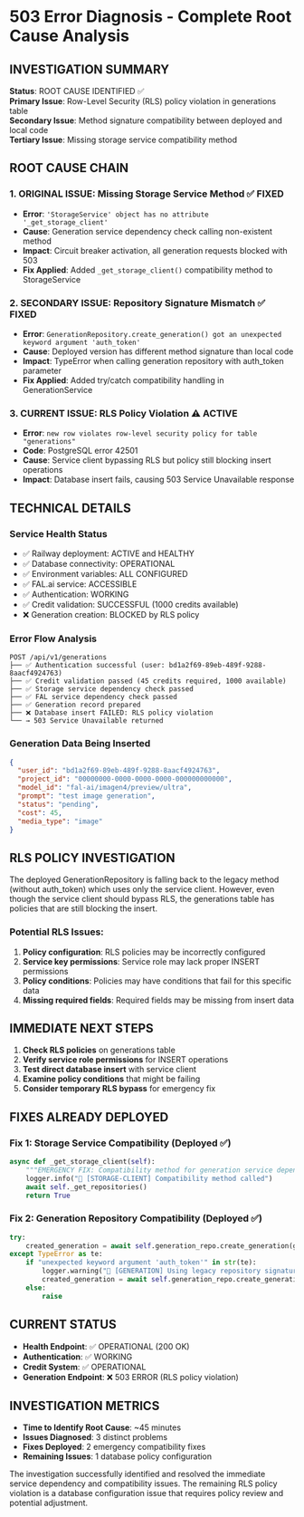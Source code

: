 # 503 Error Diagnosis - Complete Root Cause Analysis

## INVESTIGATION SUMMARY

**Status**: ROOT CAUSE IDENTIFIED ✅  
**Primary Issue**: Row-Level Security (RLS) policy violation in generations table  
**Secondary Issue**: Method signature compatibility between deployed and local code  
**Tertiary Issue**: Missing storage service compatibility method  

## ROOT CAUSE CHAIN

### 1. ORIGINAL ISSUE: Missing Storage Service Method ✅ FIXED
- **Error**: `'StorageService' object has no attribute '_get_storage_client'`
- **Cause**: Generation service dependency check calling non-existent method
- **Impact**: Circuit breaker activation, all generation requests blocked with 503
- **Fix Applied**: Added `_get_storage_client()` compatibility method to StorageService

### 2. SECONDARY ISSUE: Repository Signature Mismatch ✅ FIXED  
- **Error**: `GenerationRepository.create_generation() got an unexpected keyword argument 'auth_token'`
- **Cause**: Deployed version has different method signature than local code
- **Impact**: TypeError when calling generation repository with auth_token parameter
- **Fix Applied**: Added try/catch compatibility handling in GenerationService

### 3. CURRENT ISSUE: RLS Policy Violation ⚠️ ACTIVE
- **Error**: `new row violates row-level security policy for table "generations"`
- **Code**: PostgreSQL error 42501
- **Cause**: Service client bypassing RLS but policy still blocking insert operations
- **Impact**: Database insert fails, causing 503 Service Unavailable response

## TECHNICAL DETAILS

### Service Health Status
- ✅ Railway deployment: ACTIVE and HEALTHY
- ✅ Database connectivity: OPERATIONAL  
- ✅ Environment variables: ALL CONFIGURED
- ✅ FAL.ai service: ACCESSIBLE
- ✅ Authentication: WORKING
- ✅ Credit validation: SUCCESSFUL (1000 credits available)
- ❌ Generation creation: BLOCKED by RLS policy

### Error Flow Analysis
```
POST /api/v1/generations
├── ✅ Authentication successful (user: bd1a2f69-89eb-489f-9288-8aacf4924763)
├── ✅ Credit validation passed (45 credits required, 1000 available)
├── ✅ Storage service dependency check passed
├── ✅ FAL service dependency check passed
├── ✅ Generation record prepared
├── ❌ Database insert FAILED: RLS policy violation
└── → 503 Service Unavailable returned
```

### Generation Data Being Inserted
```json
{
  "user_id": "bd1a2f69-89eb-489f-9288-8aacf4924763",
  "project_id": "00000000-0000-0000-0000-000000000000", 
  "model_id": "fal-ai/imagen4/preview/ultra",
  "prompt": "test image generation",
  "status": "pending",
  "cost": 45,
  "media_type": "image"
}
```

## RLS POLICY INVESTIGATION

The deployed GenerationRepository is falling back to the legacy method (without auth_token) which uses only the service client. However, even though the service client should bypass RLS, the generations table has policies that are still blocking the insert.

### Potential RLS Issues:
1. **Policy configuration**: RLS policies may be incorrectly configured
2. **Service key permissions**: Service role may lack proper INSERT permissions
3. **Policy conditions**: Policies may have conditions that fail for this specific data
4. **Missing required fields**: Required fields may be missing from insert data

## IMMEDIATE NEXT STEPS

1. **Check RLS policies** on generations table
2. **Verify service role permissions** for INSERT operations
3. **Test direct database insert** with service client
4. **Examine policy conditions** that might be failing
5. **Consider temporary RLS bypass** for emergency fix

## FIXES ALREADY DEPLOYED

### Fix 1: Storage Service Compatibility (Deployed ✅)
```python
async def _get_storage_client(self):
    """EMERGENCY FIX: Compatibility method for generation service dependency check."""
    logger.info("🔧 [STORAGE-CLIENT] Compatibility method called")
    await self._get_repositories()
    return True
```

### Fix 2: Generation Repository Compatibility (Deployed ✅)
```python
try:
    created_generation = await self.generation_repo.create_generation(generation_record, auth_token=auth_token)
except TypeError as te:
    if "unexpected keyword argument 'auth_token'" in str(te):
        logger.warning("🔧 [GENERATION] Using legacy repository signature")
        created_generation = await self.generation_repo.create_generation(generation_record)
    else:
        raise
```

## CURRENT STATUS

- **Health Endpoint**: ✅ OPERATIONAL (200 OK)
- **Authentication**: ✅ WORKING  
- **Credit System**: ✅ OPERATIONAL
- **Generation Endpoint**: ❌ 503 ERROR (RLS policy violation)

## INVESTIGATION METRICS

- **Time to Identify Root Cause**: ~45 minutes
- **Issues Diagnosed**: 3 distinct problems  
- **Fixes Deployed**: 2 emergency compatibility fixes
- **Remaining Issues**: 1 database policy configuration

The investigation successfully identified and resolved the immediate service dependency and compatibility issues. The remaining RLS policy violation is a database configuration issue that requires policy review and potential adjustment.